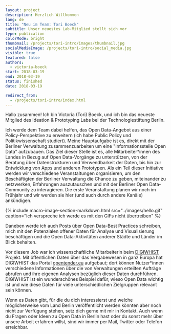 ```yaml
---
layout: project
description: Herzlich Willkommen
lang: de
title: "Neu im Team: Tori Boeck"
subtitle: Unser neuestes Lab-Mitglied stellt sich vor
type: publication
colorMode: bright
thumbnail: /projects/tori-intro/images/thumbnail.jpg
socialMediaImage: /projects/tori-intro/social_media.jpg
visible: true
featured: false
authors:
  - victoria-boeck
start: 2018-03-19
end: 2018-03-19
status: finished
date: 2018-03-19

redirect_from:
  - /projects/tori-intro/index.html
---
```




Hallo zusammen! Ich bin Victoria (Tori) Boeck, und ich bin das neueste Mitglied des Ideation & Prototyping Labs bei der Technologiestiftung Berlin.

Ich werde dem Team dabei helfen, das Open Data-Angebot aus einer Policy-Perspektive zu erweitern (ich habe Public Policy und Politikwissenschaft studiert). Meine Hauptaufgabe ist es, direkt mit der Berliner Verwaltung zusammenzuarbeiten um eine "Informationsstelle Open Data" aufzubauen. Das Ziel dieser Stelle ist es, alle Mitarbeiter\*innen des Landes in Bezug auf Open Data-Vorgänge zu unterstützen, von der Beratung über Datenstrukturen und Verwendbarkeit der Daten, bis hin zur Entwicklung von Apps und anderen Prototypen. Als ein Teil dieser Initiative werden wir verschiedene Veranstaltungen organisieren, um den Beschäftigten der Berliner Verwaltung die Chance zu geben, miteinander zu netzwerken, Erfahrungen auszutauschen und mit der Berliner Open Data-Community zu interagieren. Die erste Veranstaltung planen wir noch im Frühjahr und wir werden sie hier (und auch durch andere Kanäle) ankündigen.

{% include macro-image-section-markdown.html src="../images/hello.gif" caption="Ich verspreche ich werde es mit den GIFs nicht übertreiben" %}

Daneben werde ich auch Posts über Open Data-Best Practices schreiben, mich mit den Potenzialen offener Daten für Analyse und Visualisierung beschäftigen und die Open Data-Aktivitäten anderer Städte und Länder im Blick behalten.

Vor diesem Job war ich wissenschaftliche Mitarbeiterin beim [DIGIWHIST](http://digiwhist.eu) Projekt. Mit öffentlichen Daten über das Vergabewesen in ganz Europa hat DIGIWHIST das Portal [opentender.eu](http://opentender.eu) aufgebaut; dort können Nutzer\*innen verschiedene Informationen über die von Verwaltungen erteilten Aufträge abrufen und ihre eigenen Analysen bezüglich dieser Daten durchführen. DIGIWHIST ist ein wunderschönes Beispiel dafür, wieso Open Data wichtig ist und wie diese Daten für viele unterschiedlichen Zielgruppen relevant sein können.

Wenn es Daten gibt, für die du dich interessierst und welche möglicherweise vom Land Berlin veröffentlicht werden könnten aber noch nicht zur Verfügung stehen, setz dich gerne mit mir in Kontakt. Auch wenn du Fragen oder Ideen zu Open Data in Berlin hast oder du sonst mehr über unsere Arbeit erfahren willst, sind wir immer per Mail, Twitter oder Telefon erreichbar.


